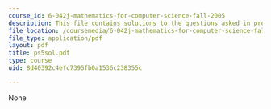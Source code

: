 ```yaml
---
course_id: 6-042j-mathematics-for-computer-science-fall-2005
description: This file contains solutions to the questions asked in problem set 5.
file_location: /coursemedia/6-042j-mathematics-for-computer-science-fall-2005/8d40392c4efc7395fb0a1536c238355c_ps5sol.pdf
file_type: application/pdf
layout: pdf
title: ps5sol.pdf
type: course
uid: 8d40392c4efc7395fb0a1536c238355c

---
```

None